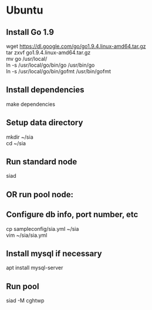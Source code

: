 # Ubuntu

Install Go 1.9
---
wget https://dl.google.com/go/go1.9.4.linux-amd64.tar.gz  
tar zxvf go1.9.4.linux-amd64.tar.gz  
mv go /usr/local/  
ln -s /usr/local/go/bin/go /usr/bin/go  
ln -s /usr/local/go/bin/gofmt /usr/bin/gofmt  

Install dependencies
---
make dependencies

Setup data directory
---
mkdir ~/sia  
cd ~/sia  

Run standard node
---
siad

OR run pool node:
---

Configure db info, port number, etc
---
cp sampleconfig/sia.yml ~/sia  
vim ~/sia/sia.yml

Install mysql if necessary
---
apt install mysql-server

Run pool
---
siad -M cghtwp
